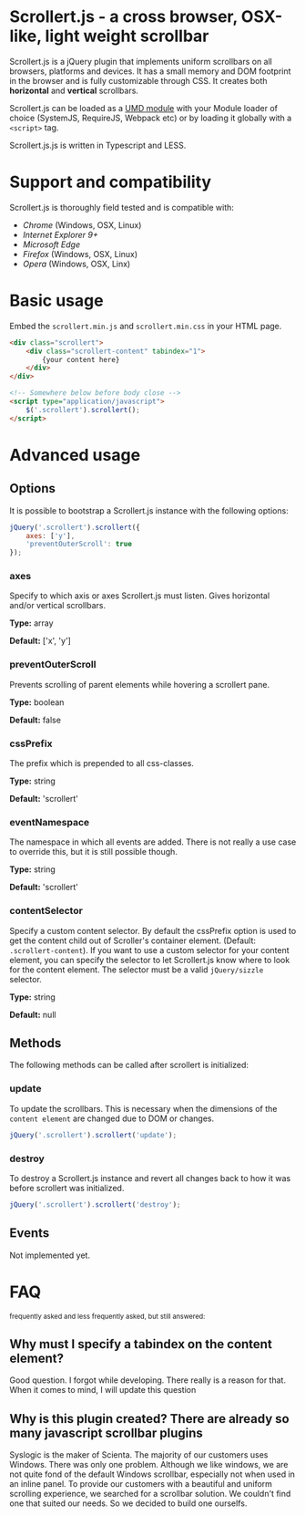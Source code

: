# Scrollert.js - a cross browser, OSX-like, light weight scrollbar
Scrollert.js is a jQuery plugin that implements uniform scrollbars on all browsers, platforms and devices. It has a small memory and DOM footprint in the browser and is fully customizable through CSS. It creates both **horizontal** and **vertical** scrollbars. 

Scrollert.js can be loaded as a [UMD module](https://github.com/umdjs/umd) with your Module loader of choice (SystemJS, RequireJS, Webpack etc) or by loading it globally with a `<script>` tag.

Scrollert.js.js is written in Typescript and LESS.

# Support and compatibility
Scrollert.js is thoroughly field tested and is compatible with:
- *Chrome* (Windows, OSX, Linux)
- *Internet Explorer 9+*
- *Microsoft Edge*
- *Firefox* (Windows, OSX, Linux)
- *Opera* (Windows, OSX, Linx)

# Basic usage
Embed the `scrollert.min.js` and `scrollert.min.css` in your HTML page.
```html
<div class="scrollert">
	<div class="scrollert-content" tabindex="1">
		{your content here}
	</div>
</div>

<!-- Somewhere below before body close -->
<script type="application/javascript">
	$('.scrollert').scrollert();
</script>
```

# Advanced usage
## Options
It is possible to bootstrap a Scrollert.js instance with the following options:

```javascript
jQuery('.scrollert').scrollert({
	axes: ['y'], 
	'preventOuterScroll': true
});
```
### axes 
Specify to which axis or axes Scrollert.js must listen. Gives horizontal and/or vertical scrollbars.


**Type:** array

**Default:** ['x', 'y']

### preventOuterScroll
Prevents scrolling of parent elements while hovering a scrollert pane.

**Type:** boolean

**Default:** false

### cssPrefix
The prefix which is prepended to all css-classes.


**Type:** string

**Default:** 'scrollert'

### eventNamespace
The namespace in which all events are added. There is not really a use case to override this, but it is still possible though.


**Type:** string

**Default:** 'scrollert'

### contentSelector
Specify a custom content selector. By default the cssPrefix option is used to get the content child out of Scroller's container element. (Default: `.scrollert-content`). If you want to use a custom selector for your content element, you can specify the selector to let Scrollert.js know where to look for the content element. The selector must be a valid `jQuery/sizzle` selector.


**Type:** string

**Default:** null

## Methods
The following methods can be called after scrollert is initialized:

### update
To update the scrollbars. This is necessary when the dimensions of the `content element` are changed due to DOM or changes. 
```javascript
jQuery('.scrollert').scrollert('update');
```
### destroy
To destroy a Scrollert.js instance and revert all changes back to how it was before scrollert was initialized.
```javascript
jQuery('.scrollert').scrollert('destroy');
```

## Events
Not implemented yet.

# FAQ
<sup>frequently asked and less frequently asked, but still answered:</sup>
## Why must I specify a tabindex on the content element?
Good question. I forgot while developing. There really is a reason for that. When it comes to mind, I will update this question

## Why is this plugin created? There are already so many javascript scrollbar plugins
Syslogic is the maker of Scienta. The majority of our customers uses Windows. There was only one problem. Although we like windows, we are not quite fond of the default Windows scrollbar, especially not when used in an inline panel. To provide our customers with a beautiful and uniform scrolling experience, we searched for a scrollbar solution. We couldn't find one that suited our needs. So we decided to build one ourselfs. 